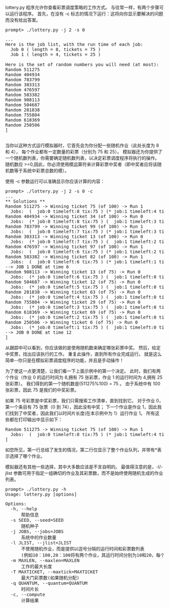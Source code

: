 lottery.py 程序允许你查看彩票调度策略的工作方式。 
与往常一样，有两个步骤可以运行该程序。
首先，在没有 -c 标志的情况下运行：这将向你显示要解决的问题而没有给出答案。

<pre>
prompt> ./lottery.py -j 2 -s 0
</pre>

<pre>
...
Here is the job list, with the run time of each job: 
  Job 0 ( length = 8, tickets = 75 )
  Job 1 ( length = 4, tickets = 25 )

Here is the set of random numbers you will need (at most):
Random 511275
Random 404934
Random 783799
Random 303313
Random 476597
Random 583382
Random 908113
Random 504687
Random 281838
Random 755804
Random 618369
Random 250506
]

</pre>

当你以这种方式运行模拟器时，它首先会为你分配一些随机作业（此处长度为 8 和 4），
每个作业都有一定数量的彩票（分别为 75 和 25）。
模拟器还为你提供了一个随机数列表，你需要确定随机数列表，以决定彩票调度程序将执行的操作。
随机数应 >=0,因此，你必须使用模运算符来计算彩票中奖者（即中奖者应将该随机数等于系统中彩票总数的模）。

使用 -c 参数运行可以准确显示你应该计算的内容：

<pre>
prompt> ./lottery.py -j 2 -s 0 -c
...
** Solutions **
Random 511275 -> Winning ticket 75 (of 100) -> Run 1
  Jobs:  (  job:0 timeleft:8 tix:75 ) (* job:1 timeleft:4 tix:25 )
Random 404934 -> Winning ticket 34 (of 100) -> Run 0
  Jobs:  (* job:0 timeleft:8 tix:75 ) (  job:1 timeleft:3 tix:25 )
Random 783799 -> Winning ticket 99 (of 100) -> Run 1
  Jobs:  (  job:0 timeleft:7 tix:75 ) (* job:1 timeleft:3 tix:25 )
Random 303313 -> Winning ticket 13 (of 100) -> Run 0
  Jobs:  (* job:0 timeleft:7 tix:75 ) (  job:1 timeleft:2 tix:25 )
Random 476597 -> Winning ticket 97 (of 100) -> Run 1
  Jobs:  (  job:0 timeleft:6 tix:75 ) (* job:1 timeleft:2 tix:25 )
Random 583382 -> Winning ticket 82 (of 100) -> Run 1
  Jobs:  (  job:0 timeleft:6 tix:75 ) (* job:1 timeleft:1 tix:25 )
--> JOB 1 DONE at time 6
Random 908113 -> Winning ticket 13 (of 75) -> Run 0
  Jobs:  (* job:0 timeleft:6 tix:75 ) (  job:1 timeleft:0 tix:--- )
Random 504687 -> Winning ticket 12 (of 75) -> Run 0
  Jobs:  (* job:0 timeleft:5 tix:75 ) (  job:1 timeleft:0 tix:--- )
Random 281838 -> Winning ticket 63 (of 75) -> Run 0
  Jobs:  (* job:0 timeleft:4 tix:75 ) (  job:1 timeleft:0 tix:--- )
Random 755804 -> Winning ticket 29 (of 75) -> Run 0
  Jobs:  (* job:0 timeleft:3 tix:75 ) (  job:1 timeleft:0 tix:--- )
Random 618369 -> Winning ticket 69 (of 75) -> Run 0
  Jobs:  (* job:0 timeleft:2 tix:75 ) (  job:1 timeleft:0 tix:--- )
Random 250506 -> Winning ticket 6 (of 75) -> Run 0
  Jobs:  (* job:0 timeleft:1 tix:75 ) (  job:1 timeleft:0 tix:--- )
--> JOB 0 DONE at time 12
]
</pre>

从跟踪中可以看到，你应该做的是使用随机数来确定哪张彩票中奖。
然后，给定中奖票，找出应该执行的工作。
重复此操作，直到所有作业完成运行。 就是这么简单--你只是在模拟彩票调度程序的功能，并且是手动操作！

为了使这一点更清楚，让我们看一下上面示例中的第一个决定。 
此时，我们有两个作业（作业 0 的运行时间为 8,拥有 75 张彩票，作业 1 的运行时间为 4,拥有 25 张彩票）。 
我们得到的第一个随机数是(511275%100) = 75 。
由于系统中有 100 张彩票，因此 75 是我们的中奖彩票。

如果 75 号彩票是中奖彩票，我们只需搜索工作清单，直到找到它。
对于作业 0，第一个条目有 75 张票（0 到 74），因此没有中奖； 
下一个作业是作业 1，因此我们找到了中奖者，因此我们以时间片长度(在本示例中为 1）运行作业 1。 
所有这些都在打印输出中显示如下：

<pre>
Random 511275 -> Winning ticket 75 (of 100) -> Run 1
  Jobs:  (  job:0 timeleft:8 tix:75 ) (* job:1 timeleft:4 tix:25 )
]
</pre>

如您所见，第一行总结了发生的情况，第二行仅显示了整个作业队列，并带有*表示选择了哪个作业。

模拟器还有其他一些选择，其中大多数应该是不言自明的。 
最值得注意的是，-l/-jlist 参数可用于指定一组确切的作业及其彩票数，而不是始终使用随机生成的作业列表。

<pre>
prompt> ./lottery.py -h
Usage: lottery.py [options]
</pre>

<pre>
Options:
  -h, --help            
      帮助信息
  -s SEED, --seed=SEED  
      随机种子
  -j JOBS, --jobs=JOBS  
      系统中的作业数量
  -l JLIST, --jlist=JLIST
      不使用随机作业，而是提供以逗号分隔的运行时间和彩票数列表
      (例如10：100,20：100将有两个作业，其运行时间分别为10和20，每个作业具有100张彩票)
  -m MAXLEN, --maxlen=MAXLEN
      工作的最大长度
  -T MAXTICKET, --maxtick=MAXTICKET
      最大门彩票数(如果随机分配)
  -q QUANTUM, --quantum=QUANTUM
      时间片长
  -c, --compute
      计算结果
</pre>
